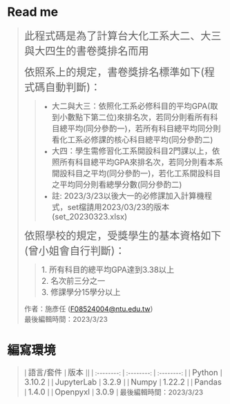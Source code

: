 # Read me  
> <font size=5>此程式碼是為了計算台大化工系大二、大三與大四生的書卷獎排名而用</font> 
>   
> <font size=5> 依照系上的規定，書卷獎排名標準如下(程式碼自動判斷)：</font>   
>> * <font size=4> 大二與大三：依照化工系必修科目的平均GPA(取到小數點下第二位)來排名次，若同分則看所有科目總平均(同分參酌一)，若所有科目總平均同分則看化工系必修課的核心科目總平均(同分參酌二)</font>   
>> * <font size=4> 大四：學生需修習化工系開設科目2門課以上，依照所有科目總平均GPA來排名次，若同分則看本系開設科目之平均(同分參酌一)，若化工系開設科目之平均同分則看總學分數(同分參酌二)</font>   
>> * <font size=4> 註: 2023/3/23以後大一的必修課加入計算機程式，set檔請用2023/03/23的版本(set_20230323.xlsx)</font>   
>   
> <font size=5> 依照學校的規定，受獎學生的基本資格如下(曾小姐會自行判斷)：</font>  
>> <font size=4> 1. 所有科目的總平均GPA達到3.38以上</font>   
>> <font size=4> 2. 名次前三分之一</font>  
>> <font size=4> 3. 修課學分15學分以上</font>  
>     
> <font size=3> 作者：施彥任 (F08524004@ntu.edu.tw)</font>  
> <font size=3> 最後編輯時間：2023/3/23</font>  

# 編寫環境  

> | <font size=4> 語言/套件 </font> | <font size=4> 版本 </font> ||
| :--------: | :--------: | :--------: |
| <font size=4> Python </font>  | <font size=4> 3.10.2 </font>  |
| <font size=4> JupyterLab </font>  | <font size=4> 3.2.9 </font>  |
| <font size=4> Numpy </font>  | <font size=4> 1.22.2 </font>  |
| <font size=4> Pandas </font>  | <font size=4> 1.4.0 </font>  |
| <font size=4> Openpyxl </font>  | <font size=4> 3.0.9 </font>  |
> <font size=3> 最後編輯時間：2023/3/23</font> 